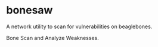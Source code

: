 # bonesaw
A network utility to scan for vulnerabilities on beaglebones.

Bone Scan and Analyze Weaknesses.
